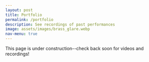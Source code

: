 ```yaml
---
layout: post
title: Portfolio
permalink: /portfolio
description: See recordings of past performances
image: assets/images/brass_glare.webp
nav-menu: true
---
```


<!-- Content -->
This page is under construction--check back soon for videos and recordings!
